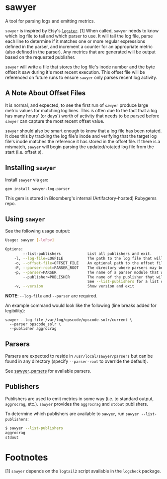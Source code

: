 # sawyer

A tool for parsing logs and emitting metrics.

`sawyer` is inspired by Etsy's [`logster`](https://github.com/etsy/logster). [1]
When called, `sawyer` needs to know which log file to tail and which parser to
use. It will tail the log file, parse each line to determine if it matches
one or more regular expressions defined in the parser, and increment a
counter for an appropriate metric (also defined in the parser). Any metrics
that are generated will be output based on the requested publisher.

`sawyer` will write a file that stores the log file's inode number and the
byte offset it saw during it's most recent execution. This offset file will
be referenced on future runs to ensure `sawyer` only parses recent log
activity.

## A Note About Offset Files

It is normal, and expected, to see the first run of `sawyer` produce large
metric values for matching log lines. This is often due to the fact that a log
has many hours' (or days') worth of activity that needs to be parsed before
`sawyer` can capture the most recent offset value.

`sawyer` should also be smart enough to know that a log file has been rotated.
It does this by tracking the log file's inode and verifying that the target log
file's inode matches the reference it has stored in the offset file. If there is
a mismatch, `sawyer` will begin parsing the updated/rotated log file from the start
(i.e. offset `0`).

## Installing `sawyer`

Install `sawyer` via `gem`:

`gem install sawyer-log-parser`

This gem is stored in Bloomberg's internal (Artifactory-hosted) Rubygems repo.

## Using `sawyer`

See the following usage output:

```sh
Usage: sawyer [-loPpv]

Options:
        --list-publishers            List all publishers and exit.
    -l, --log-file=LOGFILE           The path to the log file that will be tailed and parsed. (REQUIRED)
    -o, --offset-file=OFFSET_FILE    An optional path to the offset file that will contain the inode and byte offset used by logtail2.
    -P, --parser-root=PARSER_ROOT    The directory where parsers may be found. (DEFAULT: /usr/local/sawyer/parsers)
    -p, --parser=PARSER              The name of a parser module that will be used to parse the log file. (REQUIRED)
        --publisher=PUBLISHER        The name of the publisher that will emit metrics (DEFAULT: stdout)
                                     See --list-publishers for a list of publishers.
    -v, --version                    Show version and exit
```

**NOTE**: `--log-file` and `--parser` are required.

An example command would look like the following
(line breaks added for legibility):

```
sawyer --log-file /var/log/opscode/opscode-solr/current \
  --parser opscode_solr \
  --publisher aggrocrag
```

## Parsers

Parsers are expected to reside in `/usr/local/sawyer/parsers` but can be
found in any directory (specify `--parser-root` to override the default).

See [sawyer_parsers](https://bbgithub.dev.bloomberg.com/SystemsCoreEngineering/sawyer_parsers)
for available parsers.

## Publishers

Publishers are used to emit metrics in some way (i.e. to standard output, `aggrocrag`, etc.).
`sawyer` provides the `aggrocrag` and `stdout` publishers.

To determine which publishers are available to `sawyer`, run `sawyer --list-publishers`:

```sh
$ sawyer --list-publishers
aggrocrag
stdout
```

# Footnotes

[1] `sawyer` depends on the `logtail2` script available in the `logcheck` package.
